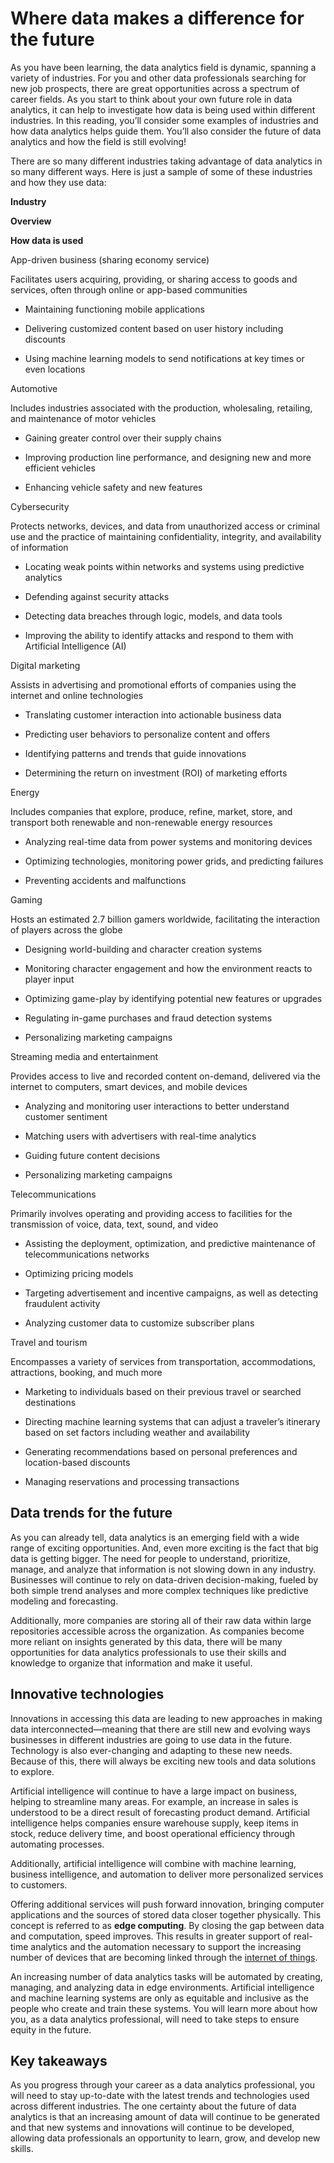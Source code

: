 Where data makes a difference for the future
============================================

As you have been learning, the data analytics field is dynamic, spanning a variety of industries. For you and other data professionals searching for new job prospects, there are great opportunities across a spectrum of career fields. As you start to think about your own future role in data analytics, it can help to investigate how data is being used within different industries. In this reading, you’ll consider some examples of industries and how data analytics helps guide them. You’ll also consider the future of data analytics and how the field is still evolving! 

There are so many different industries taking advantage of data analytics in so many different ways. Here is just a sample of some of these industries and how they use data:

**Industry**

**Overview**

**How data is used**

App-driven business (sharing economy service)

Facilitates users acquiring, providing, or sharing access to goods and services, often through online or app-based communities

*   Maintaining functioning mobile applications
    
*   Delivering customized content based on user history including discounts
    
*   Using machine learning models to send notifications at key times or even locations
    

Automotive

Includes industries associated with the production, wholesaling, retailing, and maintenance of motor vehicles 

*   Gaining greater control over their supply chains
    
*   Improving production line performance, and designing new and more efficient vehicles
    
*   Enhancing vehicle safety and new features
    

Cybersecurity

Protects networks, devices, and data from unauthorized access or criminal use and the practice of maintaining confidentiality, integrity, and availability of information

*   Locating weak points within networks and systems using predictive analytics
    
*   Defending against security attacks
    
*   Detecting data breaches through logic, models, and data tools
    
*   Improving the ability to identify attacks and respond to them with Artificial Intelligence (AI)
    

Digital marketing

Assists in advertising and promotional efforts of companies using the internet and online technologies

*   Translating customer interaction into actionable business data 
    
*   Predicting user behaviors to personalize content and offers 
    
*   Identifying patterns and trends that guide innovations
    
*   Determining the return on investment (ROI) of marketing efforts
    

Energy

Includes companies that explore, produce, refine, market, store, and transport both renewable and non-renewable energy resources

*   Analyzing real-time data from power systems and monitoring devices 
    
*   Optimizing technologies, monitoring power grids, and predicting failures
    
*   Preventing accidents and malfunctions
    

Gaming

Hosts an estimated 2.7 billion gamers worldwide, facilitating the interaction of players across the globe

*   Designing world-building and character creation systems 
    
*   Monitoring character engagement and how the environment reacts to player input
    
*   Optimizing game-play by identifying potential new features or upgrades
    
*   Regulating in-game purchases and fraud detection systems 
    
*   Personalizing marketing campaigns
    

Streaming media and entertainment

Provides access to live and recorded content on-demand, delivered via the internet to computers, smart devices, and mobile devices

*   Analyzing and monitoring user interactions to better understand customer sentiment
    
*   Matching users with advertisers with real-time analytics
    
*   Guiding future content decisions
    
*   Personalizing marketing campaigns
    

Telecommunications

Primarily involves operating and providing access to facilities for the transmission of voice, data, text, sound, and video

*   Assisting the deployment, optimization, and predictive maintenance of telecommunications networks
    
*   Optimizing pricing models
    
*   Targeting advertisement and incentive campaigns, as well as detecting fraudulent activity
    
*   Analyzing customer data to customize subscriber plans
    

Travel and tourism

Encompasses a variety of services from transportation, accommodations, attractions, booking, and much more

*   Marketing to individuals based on their previous travel or searched destinations
    
*   Directing machine learning systems that can adjust a traveler’s itinerary based on set factors including weather and availability
    
*   Generating recommendations based on personal preferences and location-based discounts
    
*   Managing reservations and processing transactions
    

Data trends for the future
--------------------------

As you can already tell, data analytics is an emerging field with a wide range of exciting opportunities. And, even more exciting is the fact that big data is getting bigger. The need for people to understand, prioritize, manage, and analyze that information is not slowing down in any industry. Businesses will continue to rely on data-driven decision-making, fueled by both simple trend analyses and more complex techniques like predictive modeling and forecasting. 

Additionally, more companies are storing all of their raw data within large repositories accessible across the organization. As companies become more reliant on insights generated by this data, there will be many opportunities for data analytics professionals to use their skills and knowledge to organize that information and make it useful.

Innovative technologies
-----------------------

Innovations in accessing this data are leading to new approaches in making data interconnected—meaning that there are still new and evolving ways businesses in different industries are going to use data in the future. Technology is also ever-changing and adapting to these new needs. Because of this, there will always be exciting new tools and data solutions to explore.

Artificial intelligence will continue to have a large impact on business, helping to streamline many areas. For example, an increase in sales is understood to be a direct result of forecasting product demand. Artificial intelligence helps companies ensure warehouse supply, keep items in stock, reduce delivery time, and boost operational efficiency through automating processes.

Additionally, artificial intelligence will combine with machine learning, business intelligence, and automation to deliver more personalized services to customers.

Offering additional services will push forward innovation, bringing computer applications and the sources of stored data closer together physically. This concept is referred to as **edge computing**. By closing the gap between data and computation, speed improves. This results in greater support of real-time analytics and the automation necessary to support the increasing number of devices that are becoming linked through the [internet of things](https://en.wikipedia.org/wiki/Internet_of_things). 

An increasing number of data analytics tasks will be automated by creating, managing, and analyzing data in edge environments. Artificial intelligence and machine learning systems are only as equitable and inclusive as the people who create and train these systems. You will learn more about how you, as a data analytics professional, will need to take steps to ensure equity in the future. 

Key takeaways
-------------

As you progress through your career as a data analytics professional, you will need to stay up-to-date with the latest trends and technologies used across different industries. The one certainty about the future of data analytics is that an increasing amount of data will continue to be generated and that new systems and innovations will continue to be developed, allowing data professionals an opportunity to learn, grow, and develop new skills.